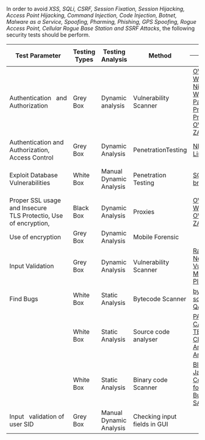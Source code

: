 In order to avoid *XSS, SQLi, CSRF, Session Fixation, Session Hijacking, Access Point Hijacking, Command Injection, Code Injection, Botnet, Malware as a Service, Spoofing, Pharming, Phishing, GPS Spoofing, Rogue Access Point, Cellular Rogue Base Station and SSRF Attacks*, the following security tests should be perform.

<table class="tg">
<thead>
  <tr>
    <th class="tg-amwm" rowspan="2">Test Parameter</th>
    <th class="tg-amwm" rowspan="2">Testing Types</th>
    <th class="tg-amwm" rowspan="2">Testing Analysis</th>
    <th class="tg-amwm" rowspan="2">Method</th>
    <th class="tg-amwm" colspan="3">Tools</th>
  </tr>
  <tr>
    <th class="tg-amwm">Both</th>
    <th class="tg-amwm">Android</th>
    <th class="tg-amwm">iOS</th>
  </tr>
</thead>
<tbody>
  <tr>
    <td class="tg-0lax">Authentication&nbsp;&nbsp;&nbsp;and Authorization</td>
    <td class="tg-0lax">Grey Box</td>
    <td class="tg-0lax">Dynamic analysis</td>
    <td class="tg-0lax">Vulnerability Scanner</td>
    <td class="tg-0lax"><a href="https://github.com/OWASP/OWASP-WebScarab">OWASP WebScarab</a>, <a href="https://github.com/sullo/nikto">Nikto</a>, <a href="https://github.com/sensepost/wikto">Wikto</a>, <a href="https://www.kali.org/tools/paros/">Paros Proxy</a>, <a href="https://www.spikeproxy.com/">Spike Proxy</a>, <br><a href="https://www.zaproxy.org/">OWASP ZAP</a></td>
    <td class="tg-0lax"></td>
    <td class="tg-0lax"></td>
  </tr>
  <tr>
    <td class="tg-0lax">Authentication   and <br>Authorization, Access Control</td>
    <td class="tg-0lax">Grey Box</td>
    <td class="tg-0lax">Dynamic Analysis</td>
    <td class="tg-0lax">PenetrationTesting</td>
    <td class="tg-0lax"><a href="https://nmap.org/">NMAP</a>, <a href="https://www.kali.org/">Kali Linux</a></td>
    <td class="tg-0lax"></td>
    <td class="tg-0lax"></td>
  </tr>
  <tr>
    <td class="tg-0lax">Exploit Database Vulnerabilities</td>
    <td class="tg-0lax">White Box</td>
    <td class="tg-0lax">Manual Dynamic <br>Analysis</td>
    <td class="tg-0lax">Penetration Testing</td>
    <td class="tg-0lax"><a href="https://sqlitebrowser.org/">SQLite browser</a></td>
    <td class="tg-0lax"></td>
    <td class="tg-0lax"><a href="https://developer.apple.com/xcode/">Xcode</a>, <a href="https://mac.install.guide/commandlinetools/index.html">Xcode <br>Command Line Tools</a></td>
  </tr>
  <tr>
    <td class="tg-0lax">Proper   SSL usage and Insecure <br>TLS Protectio, Use of encryption,</td>
    <td class="tg-0lax">Black Box</td>
    <td class="tg-0lax">Dynamic Analysis</td>
    <td class="tg-0lax">Proxies</td>
    <td class="tg-0lax"><a href="https://github.com/OWASP/OWASP-WebScarab">OWASP WebScarab</a>, <br><a href="https://www.zaproxy.org/">OWASP ZAP</a></td>
    <td class="tg-0lax"></td>
    <td class="tg-0lax"></td>
  </tr>
  <tr>
    <td class="tg-0lax">Use of encryption</td>
    <td class="tg-0lax">Grey Box</td>
    <td class="tg-0lax">Dynamic Analysis</td>
    <td class="tg-0lax">Mobile Forensic</td>
    <td class="tg-0lax"></td>
    <td class="tg-0lax"><a href="https://github.com/m0bilesecurity/RMS-Runtime-Mobile-Security#8-api-monitor---android-only">API monitor</a></td>
    <td class="tg-0lax"></td>
  </tr>
  <tr>
    <td class="tg-0lax">Input Validation</td>
    <td class="tg-0lax">Grey Box</td>
    <td class="tg-0lax">Dynamic Analysis</td>
    <td class="tg-0lax">Vulnerability Scanner</td>
    <td class="tg-0lax"><a href="https://www.rapid7.com/products/nexpose/">Rapid7 Nexpose</a>,  <br><a href="https://www.manageengine.com/br/vulnerability-management/">Vulnerability Manager <br>Plus</a></td>
    <td class="tg-0lax"></td>
    <td class="tg-0lax"></td>
  </tr>
  <tr>
    <td class="tg-0lax">Find Bugs</td>
    <td class="tg-0lax">White Box</td>
    <td class="tg-0lax">Static Analysis</td>
    <td class="tg-0lax">Bytecode Scanner</td>
    <td class="tg-0lax"><a href="https://github.com/AnthonyCalandra/bytecode-scanner">bytecode-scanner</a>, <br><a href="https://github.com/linkedin/qark/">QARK</a></td>
    <td class="tg-0lax"></td>
    <td class="tg-0lax"></td>
  </tr>
  <tr>
    <td class="tg-0lax"></td>
    <td class="tg-0lax">White Box</td>
    <td class="tg-0lax">Static Analysis</td>
    <td class="tg-0lax">Source code analyser</td>
    <td class="tg-0lax"><a href="https://www.parasoft.com/products/parasoft-c-ctest/">PARASOFT C/C++ TEST</a>, <a href="https://security.web.cern.ch/recommendations/en/codetools/rats.shtml/">RATS</a>, <a href="https://clang-analyzer.llvm.org/scan-build.html">Clang Code Analyze</a>, <a href="https://github.com/AndroBugs/AndroBugs_Framework">AndroBugs</a></td> 
    <td class="tg-0lax"><a href="https://docs.angr.io/introductory-errata/install">Angr</a></td>
    <td class="tg-0lax"></td>
  </tr>
  <tr>
    <td class="tg-0lax"></td>
    <td class="tg-0lax">White Box</td>
    <td class="tg-0lax">Static Analysis</td>
    <td class="tg-0lax">Binary code Scanner</td>
    <td class="tg-0lax"><a href="https://blackberry.qnx.com/en/software-solutions/blackberry-jarvis">BlackBerry Jarvis</a>, <br><a href="https://www.grammatech.com/codesonar-sast-binary">CodeSonar for Binaries</a>, <a href="https://sourceforge.net/projects/bugscam/">BugScam</a>, <a href="https://www.veracode.com/products/binary-static-analysis-sast">SAST</a></td>
    <td class="tg-0lax"></td>
    <td class="tg-0lax"></td>
  </tr>
  <tr>
    <td class="tg-0lax">Input&nbsp;&nbsp;&nbsp;validation of user SID</td>
    <td class="tg-0lax">Grey Box</td>
    <td class="tg-0lax">Manual Dynamic Analysis</td>
    <td class="tg-0lax">Checking input fields in GUI</td>
    <td class="tg-0lax"></td>
    <td class="tg-0lax"></td>
    <td class="tg-0lax"></td>
  </tr>
</tbody>
</table>
